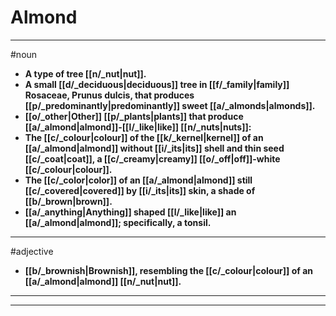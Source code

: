 # Almond
---
#noun
- **A type of tree [[n/_nut|nut]].**
- **A small [[d/_deciduous|deciduous]] tree in [[f/_family|family]] Rosaceae, Prunus dulcis, that produces [[p/_predominantly|predominantly]] sweet [[a/_almonds|almonds]].**
- **[[o/_other|Other]] [[p/_plants|plants]] that produce [[a/_almond|almond]]-[[l/_like|like]] [[n/_nuts|nuts]]:**
- **The [[c/_colour|colour]] of the [[k/_kernel|kernel]] of an [[a/_almond|almond]] without [[i/_its|its]] shell and thin seed [[c/_coat|coat]], a [[c/_creamy|creamy]] [[o/_off|off]]-white [[c/_colour|colour]].**
- **The [[c/_color|color]] of an [[a/_almond|almond]] still [[c/_covered|covered]] by [[i/_its|its]] skin, a shade of [[b/_brown|brown]].**
- **[[a/_anything|Anything]] shaped [[l/_like|like]] an [[a/_almond|almond]]; specifically, a tonsil.**
---
#adjective
- **[[b/_brownish|Brownish]], resembling the [[c/_colour|colour]] of an [[a/_almond|almond]] [[n/_nut|nut]].**
---
---
